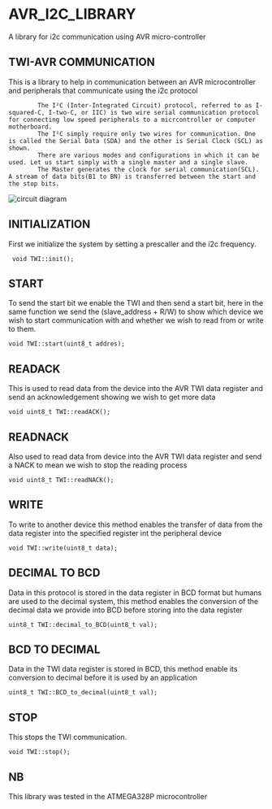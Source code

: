 # AVR_I2C_LIBRARY
A library for i2c communication using AVR micro-controller

## TWI-AVR  COMMUNICATION
This is a library to help in communication between an AVR microcontroller and peripherals that communicate using the i2c protocol

            The I²C (Inter-Integrated Circuit) protocol, referred to as I-squared-C, I-two-C, or IIC) is two wire serial communication protocol for connecting low speed peripherals to a micrcontroller or computer motherboard.
            The I²C simply require only two wires for communication. One is called the Serial Data (SDA) and the other is Serial Clock (SCL) as shown.
            There are various modes and configurations in which it can be used. Let us start simply with a single master and a single slave.
            The Master generates the clock for serial communication(SCL). A stream of data bits(B1 to BN) is transferred between the start and the stop bits.
            
            
 ![circuit diagram](http://www.ermicro.com/blog/wp-content/uploads/2009/02/i2c_00.jpg)
 
## INITIALIZATION
First we initialize the system by setting a prescaller and the i2c frequency.
            
     void TWI::init();
                  
## START
To send the start bit we enable the TWI and then send a start bit, here in the same function we send the (slave_address + R/W)  to show which device we wish to start communication with and whether we  wish to read from or write to them.

    void TWI::start(uint8_t addres);
          
##  READACK
This is used to read data from the device into the AVR TWI data register and send an acknowledgement showing we wish to get more data

    
    void uint8_t TWI::readACK();
    
## READNACK
Also used to read data from device into the AVR TWI data register and send a NACK to mean we wish to stop the reading process

    void uint8_t TWI::readNACK();
    
## WRITE
To write to another device this method enables the transfer of data from the data register into the specified register int the peripheral device
  
    void TWI::write(uint8_t data);
    
## DECIMAL TO BCD
Data in this protocol is stored in the data register in BCD format but humans are used to the decimal system, this method enables the conversion of the decimal data we provide into BCD before storing into the data register
  
    uint8_t TWI::decimal_to_BCD(uint8_t val);
    
## BCD TO DECIMAL
  Data in the TWI data register is stored in BCD, this method enable its conversion to decimal before it is used by an application
    
    uint8_t TWI::BCD_to_decimal(uint8_t val);
    
 ## STOP 
 This stops the TWI communication.
    
    void TWI::stop();
      
           
## NB
This library was tested in the ATMEGA328P  microcontroller
